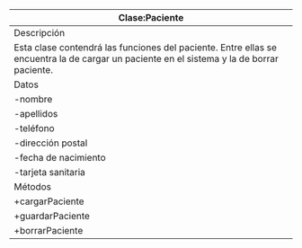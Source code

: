 

| Clase:Paciente |
| -- | 
| Descripción | 
| Esta  clase  contendrá  las  funciones  del paciente. Entre ellas se encuentra la de cargar un paciente en el sistema y la de borrar paciente. |  
| Datos | 
| -nombre | string | Nombre del paciente dentro del sistema
| -apellidos | string | Apellidos del paciente dentro del sistema
| -teléfono | string | Teléfono del paciente
| -dirección postal | string | Dirección postal del paciente a la que se le mandarán las citas
| -fecha de nacimiento | string | Fecha de nacimiento del paciente
| -tarjeta sanitaria | boolean | Adoptará valor true si el paciente viene de la seguridad pública y false si viene de la privada
| Métodos | 
| +cargarPaciente | Función mediante la cual se dará de alta a un paciente dentro del sistema
| +guardarPaciente | Función mediante la cual se guardarán datos y actualizaciones de la información de un paciente dentro del sistema
| +borrarPaciente |  Función mediante la cual se borrará a un paciente dentro del sistema después de un período largo de inactividad

